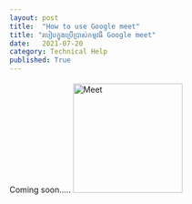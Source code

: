 ```yaml
---
layout: post
title:  "How to use Google meet"             
title: "របៀបក្នុងប្រើប្រាស់កម្មវធី Google meet"
date:   2021-07-20
category: Technical Help
published: True
---
```

Coming soon.....
<img src="https://fonts.gstatic.com/s/i/productlogos/meet_2020q4/v1/web-96dp/logo_meet_2020q4_color_2x_web_96dp.png" alt="Meet" jsname="HiaYvf" jsaction="load:XAeZkd;" class="n3VNCb" data-noaft="1" style="width: 192px; height: 192px; margin: 3.9px 0px;">
